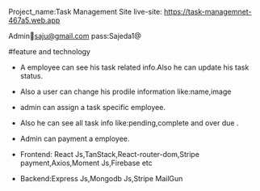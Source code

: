 Project_name:Task Management Site
live-site: https://task-managemnet-467a5.web.app


Admin:email:saju@gmail.com  pass:Sajeda1@

#feature and technology

* A employee can see his task related info.Also he can update his task status.
* Also a user can change his prodile information like:name,image
* admin can assign a task specific employee.
* Also he can see all task info like:pending,complete and over due .
* Admin can payment a employee.


* Frontend: React Js,TanStack,React-router-dom,Stripe payment,Axios,Moment Js,Firebase etc
* Backend:Express Js,Mongodb Js,Stripe MailGun

